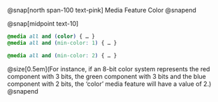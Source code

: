 @snap[north span-100 text-pink]
Media Feature Color
@snapend

@snap[midpoint text-10]
```css
@media all and (color) { … }
@media all and (min-color: 1) { … }

@media all and (min-color: 2) { … }


```
@size[0.5em](For instance, if an 8-bit color system represents the red component with 3 bits, the green component with 3 bits and the blue component with 2 bits, the ‘color’ media feature will have a value of 2.)
@snapend


